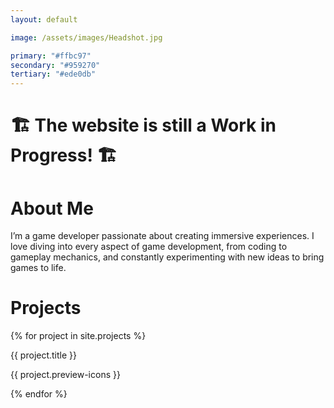 ```yaml
---
layout: default

image: /assets/images/Headshot.jpg

primary: "#ffbc97"
secondary: "#959270"
tertiary: "#ede0db"
---
```


<script>
  document.documentElement.style.setProperty('--primary-accent', "{{ page.primary }}");
  document.documentElement.style.setProperty('--secondary-accent',"{{ page.secondary }}");
  document.documentElement.style.setProperty('--tertiary-accent', "{{ page.tertiary }}");
</script>

# 🏗️ The website is still a Work in Progress! 🏗️

# About Me

I’m a game developer passionate about creating immersive experiences. I love diving into every aspect of game development, from coding to gameplay mechanics, and constantly experimenting with new ideas to bring games to life.

# Projects

<div class="card-container">
{% for project in site.projects %}
  <div class="card">
    <a href="{{ project.url }}" style="text-decoration: none !important">
      <img src="{{ project.preview }}" alt="" onerror="this.style.display='none'">
      <div class="card-info"><p class="card-title">{{ project.title }}</p><p class="card-text">{{ project.preview-icons }}</p></div>
    </a>
  </div>

{% endfor %}
</div>
